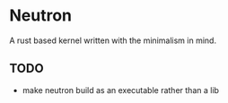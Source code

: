 # Neutron

A rust based kernel written with the minimalism in mind.

## TODO

- make neutron build as an executable rather than a lib
